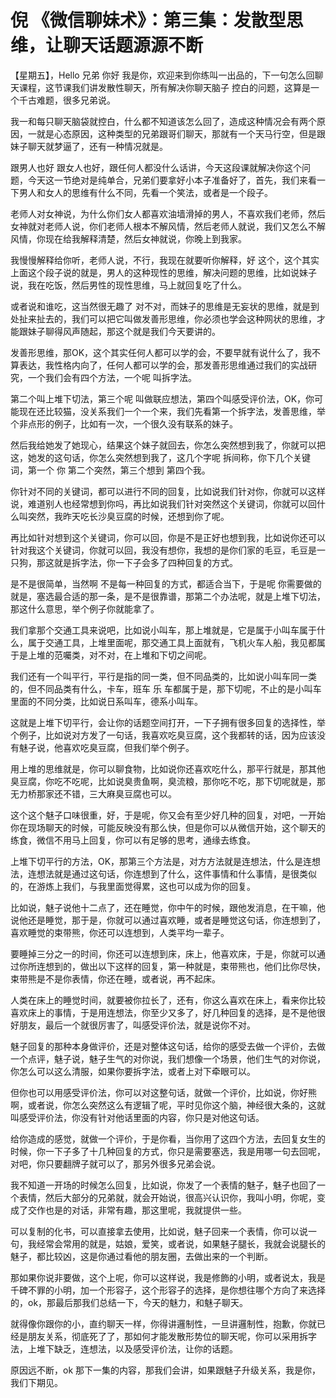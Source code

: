 # 倪 《微信聊妹术》：第三集：发散型思维，让聊天话题源源不断

【星期五】，Hello 兄弟 你好 我是你，欢迎来到你练叫一出品的，下一句怎么回聊天课程，这节课我们讲发散性聊天，所有解决你聊天脑子 控白的问题，这算是一个千古难题，很多兄弟说。

我一和每只聊天脑袋就控白，什么都不知道该怎么回了，造成这种情况会有两个原因，一就是心态原因，这种类型的兄弟跟哥们聊天，那就有一个天马行空，但是跟妹子聊天就梦逼了，还有一种情况就是。

跟男人也好 跟女人也好，跟任何人都没什么话讲，今天这段课就解决你这个问题，今天这一节绝对是纯单合，兄弟们要拿好小本子准备好了，首先，我们来看一下男人和女人的思维有什么不同，先看一个笑法，或者是一个段子。

老师人对女神说，为什么你们女人都喜欢油墙滑掉的男人，不喜欢我们老师，然后女神就对老师人说，你们老师人根本不解风情，然后老师人就说，我们又怎么不解风情，你现在给我解释清楚，然后女神就说，你晚上到我家。

我慢慢解释给你听，老师人说，不行，我现在就要听你解释，好 这个，这个其实上面这个段子说的就是，男人的这种现性的思维，解决问题的思维，比如说妹子说，我在吃饭，然后男性的现性思维，马上就回复吃了什么。

或者说和谁吃，这当然很无趣了 对不对，而妹子的思维是无妄状的思维，就是到处扯来扯去的，我们可以把它叫做发善形思维，你必须也学会这种网状的思维，才能跟妹子聊得风声随起，那这个就是我们今天要讲的。

发善形思维，那OK，这个其实任何人都可以学的会，不要早就有说什么了，我不算表达，我性格内向了，任何人都可以学的会，那发善形思维通过我们的实战研究，一个我们会有四个方法，一个呢 叫拆字法。

第二个叫上堆下切法，第三个呢 叫做联应想法，第四个叫感受评价法，OK，你可能现在还比较猫，没关系我们一个一个来，我们先看第一个拆字法，发善思维，举个非点形的例子，比如有一次，一个很久没有联系的妹子。

然后我给她发了她现心，结果这个妹子就回去，你怎么突然想到我了，你就可以把这，她发的这句话，你怎么突然想到我了，这几个字呢 拆间称，你下几个关键词，第一个 你 第二个突然，第三个想到 第四个我。

你针对不同的关键词，都可以进行不同的回复，比如说我们针对你，你就可以这样说，难道别人也经常想到你吗，再比如说我们针对突然这个关键词，你就可以回什么叫突然，我昨天吃长沙臭豆腐的时候，还想到你了呢。

再比如针对想到这个关键词，你可以回，你是不是正好也想到我，比如说你还可以针对我这个关键词，你就可以回，我没有想你，我想的是你们家的毛豆，毛豆是一只狗，那这就是拆字法，你一下子会多了四种回复的方式。

是不是很简单，当然啊 不是每一种回复的方式，都适合当下，于是呢 你需要做的就是，塞选最合适的那一条，是不是很靠谱，那第二个办法呢，就是上堆下切法，那这什么意思，举个例子你就能拿了。

我们拿那个交通工具来说吧，比如说小叫车，那上堆就是，它是属于小叫车属于什么，属于交通工具，上堆里面呢，那交通工具上面就有，飞机火车人船，我见都属于是上堆的范囑类，对不对，在上堆和下切之间呢。

我们还有一个叫平行，平行是指的同一类，但不同品类的，比如说小叫车同一类的，但不同品类有什么，卡车，班车 乐 车都属于是，那下切呢，不止的是小叫车里面的不同分类，比如说日系叫车，德系小叫车。

这就是上堆下切平行，会让你的话题空间打开，一下子拥有很多回复的选择性，举个例子，比如说对方发了一句话，我喜欢吃臭豆腐，这个我都转的话，因为应该没有魅子说，他喜欢吃臭豆腐，但我们举个例子。

用上堆的思维就是，你可以聊食物，比如说你还喜欢吃什么，那平行就是，那其他臭豆腐，你吃不吃呢，比如说臭贵鱼啊，臭流粮，那你吃不吃，那下切呢就是，那无力桥那家还不错，三大麻臭豆腐也可以。

这个这个魅子口味很重，好，于是呢，你又会有至少好几种的回复，对吧，一开始你在现场聊天的时候，可能反映没有那么快，但是你可以从微信开始，这个聊天的练食，微信不用马上回复，你可以有足够的思考，通缘去练食。

上堆下切平行的方法，OK，那第三个方法是，对方方法就是连想法，什么是连想法，连想法就是通过这句话，你连想到了什么，这件事情和什么事情，是很类似的，在游炼上我们，与我里面觉得累，这也可以成为你的回复。

比如说，魅子说他十二点了，还在睡觉，你中午的时候，跟他发消息，在干嘛，他说他还是睡觉，那于是，你就可以通过喜欢睡，或者是睡觉这句话，你连想到了，喜欢睡觉的束带熊，你还可以连想到，人类平均一辈子。

要睡掉三分之一的时间，你还可以连想到床，床上，他喜欢床，于是，你就可以通过你所连想到的，做出以下这样的回复，第一种就是，束带熊也，他们比你尽快，束带熊是不是你表情，你还在睡，或者说，再不起床。

人类在床上的睡觉时间，就要被你拉长了，还有，你这么喜欢在床上，看来你比较喜欢床上的事情，于是用连想法，你至少又多了，好几种回复的选择，是不是他很好朋友，最后一个就很厉害了，叫感受评价法，就是说你不对。

魅子回复的那种本身做评价，还是对整体这句话，给你的感受去做一个评价，去做一个点评，魅子说，魅子生气的对你说，我们想像一个场景，他们生气的对你说，你怎么可以这么清服，如果你要拆字法，或者上对下牵眼可以。

但你也可以用感受评价法，你可以对这整句话，就做一个评价，比如说，你好熊啊，或者说，你怎么突然这么有逻辑了呢，平时见你这个脑，神经很大条的，这就叫感受评价法，你没有针对他话里面的内容，你只是对他这句话。

给你造成的感觉，就做一个评价，于是你看，当你用了这四个方法，去回复女生的时候，你一下子多了十几种回复的方式，你只是需要塞选，我是用哪一句去回呢，对吧，你只要翻牌子就可以了，那另外很多兄弟会说。

我不知道一开场的时候怎么回复，比如说，你发了一个表情的魅子，魅子也回了一个表情，然后大部分的兄弟就，就会开始说，很高兴认识你，我叫小明，你呢，变成了交作也是的对话，非常有趣，那这里呢，我就提供一些。

可以复制的化书，可以直接拿去使用，比如说，魅子回来一个表情，你可以说一句，我经常会常用的就是，姑娘，爱笑，或者说，如果魅子腿长，我就会说腿长的魅子，都比较凶，这是你通过看他的朋友圈，去做出来的一个判断。

那如果你说非要做，这个上呢，你可以这样说，我是修飾的小明，或者说太，我是千碑不罪的小明，加一个形容子，这个形容子的选择，是你想往哪个方向了来选择的，ok，那最后那我们总结一下，今天的魅力，和魅子聊天。

就得像你跟你的小，直约聊天一样，你得讲邏制性，一旦讲邏制性，抱歉，你就已经是朋友关系，彻底死了了，那如何才能发散形势位的聊天呢，你可以采用拆字法，上堆下缺乏，连想法，以及感受评价法，让你的话题。

原因远不断，ok 那下一集的内容，那我们会讲，如果跟魅子升级关系，我是你，我们下期见。